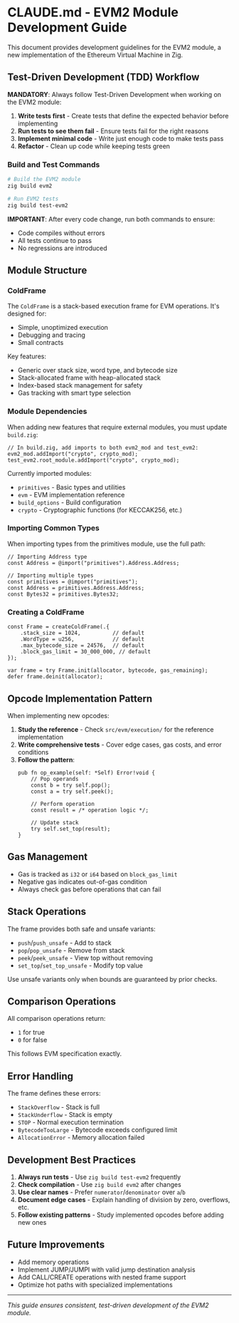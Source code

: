 # CLAUDE.md - EVM2 Module Development Guide

This document provides development guidelines for the EVM2 module, a new implementation of the Ethereum Virtual Machine in Zig.

## Test-Driven Development (TDD) Workflow

**MANDATORY**: Always follow Test-Driven Development when working on the EVM2 module:

1. **Write tests first** - Create tests that define the expected behavior before implementing
2. **Run tests to see them fail** - Ensure tests fail for the right reasons
3. **Implement minimal code** - Write just enough code to make tests pass
4. **Refactor** - Clean up code while keeping tests green

### Build and Test Commands

```bash
# Build the EVM2 module
zig build evm2

# Run EVM2 tests
zig build test-evm2
```

**IMPORTANT**: After every code change, run both commands to ensure:
- Code compiles without errors
- All tests continue to pass
- No regressions are introduced

## Module Structure

### ColdFrame
The `ColdFrame` is a stack-based execution frame for EVM operations. It's designed for:
- Simple, unoptimized execution
- Debugging and tracing
- Small contracts

Key features:
- Generic over stack size, word type, and bytecode size
- Stack-allocated frame with heap-allocated stack
- Index-based stack management for safety
- Gas tracking with smart type selection

### Module Dependencies

When adding new features that require external modules, you must update `build.zig`:

```zig
// In build.zig, add imports to both evm2_mod and test_evm2:
evm2_mod.addImport("crypto", crypto_mod);
test_evm2.root_module.addImport("crypto", crypto_mod);
```

Currently imported modules:
- `primitives` - Basic types and utilities
- `evm` - EVM implementation reference
- `build_options` - Build configuration
- `crypto` - Cryptographic functions (for KECCAK256, etc.)

### Importing Common Types

When importing types from the primitives module, use the full path:

```zig
// Importing Address type
const Address = @import("primitives").Address.Address;

// Importing multiple types
const primitives = @import("primitives");
const Address = primitives.Address.Address;
const Bytes32 = primitives.Bytes32;
```

### Creating a ColdFrame

```zig
const Frame = createColdFrame(.{
    .stack_size = 1024,          // default
    .WordType = u256,            // default
    .max_bytecode_size = 24576,  // default
    .block_gas_limit = 30_000_000, // default
});

var frame = try Frame.init(allocator, bytecode, gas_remaining);
defer frame.deinit(allocator);
```

## Opcode Implementation Pattern

When implementing new opcodes:

1. **Study the reference** - Check `src/evm/execution/` for the reference implementation
2. **Write comprehensive tests** - Cover edge cases, gas costs, and error conditions
3. **Follow the pattern**:
   ```zig
   pub fn op_example(self: *Self) Error!void {
       // Pop operands
       const b = try self.pop();
       const a = try self.peek();
       
       // Perform operation
       const result = /* operation logic */;
       
       // Update stack
       try self.set_top(result);
   }
   ```

## Gas Management

- Gas is tracked as `i32` or `i64` based on `block_gas_limit`
- Negative gas indicates out-of-gas condition
- Always check gas before operations that can fail

## Stack Operations

The frame provides both safe and unsafe variants:
- `push`/`push_unsafe` - Add to stack
- `pop`/`pop_unsafe` - Remove from stack
- `peek`/`peek_unsafe` - View top without removing
- `set_top`/`set_top_unsafe` - Modify top value

Use unsafe variants only when bounds are guaranteed by prior checks.

## Comparison Operations

All comparison operations return:
- `1` for true
- `0` for false

This follows EVM specification exactly.

## Error Handling

The frame defines these errors:
- `StackOverflow` - Stack is full
- `StackUnderflow` - Stack is empty
- `STOP` - Normal execution termination
- `BytecodeTooLarge` - Bytecode exceeds configured limit
- `AllocationError` - Memory allocation failed

## Development Best Practices

1. **Always run tests** - Use `zig build test-evm2` frequently
2. **Check compilation** - Use `zig build evm2` after changes
3. **Use clear names** - Prefer `numerator`/`denominator` over `a`/`b`
4. **Document edge cases** - Explain handling of division by zero, overflows, etc.
5. **Follow existing patterns** - Study implemented opcodes before adding new ones

## Future Improvements

- Add memory operations
- Implement JUMP/JUMPI with valid jump destination analysis
- Add CALL/CREATE operations with nested frame support
- Optimize hot paths with specialized implementations

---

*This guide ensures consistent, test-driven development of the EVM2 module.*